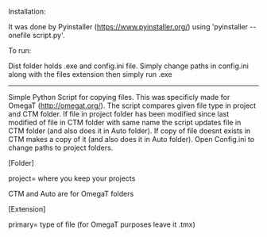 Installation:

It was done by Pyinstaller (https://www.pyinstaller.org/) using 'pyinstaller --onefile script.py'.

To run:

Dist folder holds .exe and config.ini file. 
Simply change paths in config.ini along with the files extension then simply run .exe

-----------------------------------------------------



Simple Python Script for copying files. This was specificly made for OmegaT (http://omegat.org/).
The script compares given file type in project and CTM folder. If file in project folder has been modified since last modified of file in CTM folder with same name the script updates file in CTM folder (and also does it in Auto folder). If copy of file doesnt exists in CTM makes a copy of it (and also does it in Auto folder).
Open Config.ini to change paths to project folders.

[Folder]

project= where you keep your projects

CTM and Auto are for OmegaT folders

[Extension]

primary= type of file (for OmegaT purposes leave it .tmx)


